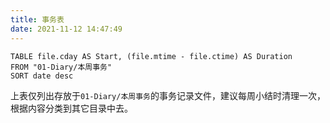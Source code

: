 ```yaml
---
title: 事务表
date: 2021-11-12 14:47:49
---
```



```dataview
TABLE file.cday AS Start, (file.mtime - file.ctime) AS Duration
FROM "01-Diary/本周事务"
SORT date desc
```

上表仅列出存放于`01-Diary/本周事务`的事务记录文件，建议每周小结时清理一次，根据内容分类到其它目录中去。